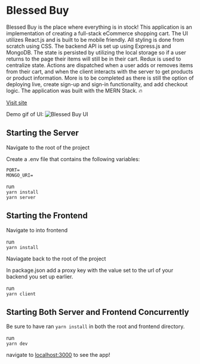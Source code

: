 # Blessed Buy

Blessed Buy is the place where everything is in stock! This application is an implementation of creating a full-stack eCommerce shopping cart. The UI utilizes React.js and is built to be mobile friendly. All styling is done from scratch using CSS. The backend API is set up using Express.js and MongoDB. The state is persisted by utilizing the local storage so if a user returns to the page their items will still be in their cart. Redux is used to centralize state. Actions are dispatched when a user adds or removes items from their cart, and when the client interacts with the server to get products or product information. More is to be completed as there is still the option of deploying live, create sign-up and sign-in functionality, and add checkout logic. The application was built with the MERN Stack. 🔥

[Visit site](https://dylvaz.github.io/blessed-buy)

Demo gif of UI:
![Blessed Buy UI](./frontend/src/assets/blessedBuyVid2.gif)

## Starting the Server

Navigate to the root of the project

Create a .env file that contains the following variables:

```
PORT=
MONGO_URI=
```

run\
`yarn install`\
`yarn server`

## Starting the Frontend

Navigate to into frontend

run\
`yarn install`

Naviagate back to the root of the project

In package.json add a proxy key with the value set to the url of your backend you set up earlier.

run\
`yarn client`

## Starting Both Server and Frontend Concurrently

Be sure to have ran `yarn install` in both the root and frontend directory.

run\
`yarn dev`

navigate to [localhost:3000](http://localhost:3000) to see the app!
